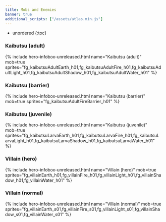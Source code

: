 ```yaml
---
title: Mobs and Enemies
banner: true
additional_scripts: ["/assets/atlas.min.js"]
---
```


* unordered
{:toc}

<!-- Keep this sorted alphabatically -->

### Kaibutsu (adult)

{% include hero-infobox-unreleased.html name="Kaibutsu (adult)" mob=true
sprites="fg_kaibutsuAdultEarth_h01,fg_kaibutsuAdultFire_h01,fg_kaibutsuAdultLight_h01,fg_kaibutsuAdultShadow_h01,fg_kaibutsuAdultWater_h01"
%}

### Kaibutsu (barrier)

{% include hero-infobox-unreleased.html name="Kaibutsu (barrier)" mob=true
sprites="fg_kaibutsuAdultFireBarrier_h01"
%}

### Kaibutsu (juvenile)

{% include hero-infobox-unreleased.html name="Kaibutsu (juvenile)" mob=true
sprites="fg_kaibutsuLarvaEarth_h01,fg_kaibutsuLarvaFire_h01,fg_kaibutsuLarvaLight_h01,fg_kaibutsuLarvaShadow_h01,fg_kaibutsuLarvaWater_h01"
%}

### Villain (hero)

{% include hero-infobox-unreleased.html name="Villain (hero)" mob=true
sprites="fg_villainEarth_h01,fg_villainFire_h01,fg_villainLight_h01,fg_villainShadow_h01,fg_villainWater_h01"
%}

### Villain (normal)

{% include hero-infobox-unreleased.html name="Villain (normal)" mob=true
sprites="fg_villainEarth_s01,fg_villainFire_s01,fg_villainLight_s01,fg_villainShadow_s01,fg_villainWater_s01"
%}

